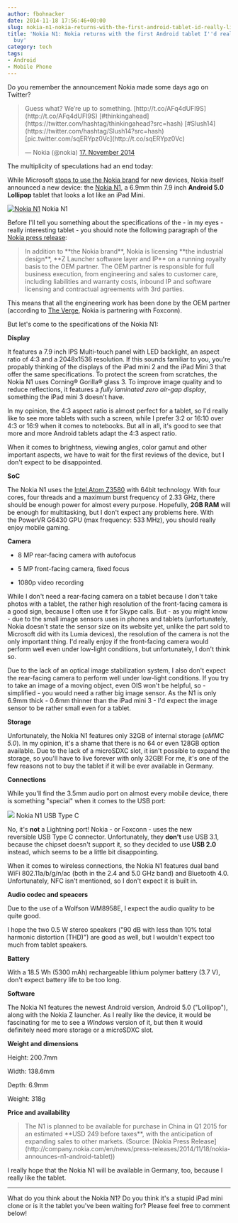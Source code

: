 ```yaml
---
author: fbohnacker
date: 2014-11-18 17:56:46+00:00
slug: nokia-n1-nokia-returns-with-the-first-android-tablet-id-really-like-to-buy
title: 'Nokia N1: Nokia returns with the first Android tablet I''d really like to
  buy'
category: tech
tags:
- Android
- Mobile Phone
---
```

Do you remember the announcement Nokia made some days ago on Twitter?


<blockquote>Guess what? We’re up to something. [http://t.co/AFq4dUFI9S](http://t.co/AFq4dUFI9S) [#thinkingahead](https://twitter.com/hashtag/thinkingahead?src=hash) [#Slush14](https://twitter.com/hashtag/Slush14?src=hash) [pic.twitter.com/sqERYpz0Vc](http://t.co/sqERYpz0Vc)

— Nokia (@nokia) [17. November 2014](https://twitter.com/nokia/status/534345460333285377)</blockquote>


The multiplicity of speculations had an end today:

While Microsoft [stops to use the Nokia brand](/blog/2014/11/15/microsoft-announced-the-first-lumia-without-nokia-branding-the-lumia-535/) for new devices, Nokia itself announced a new device: the [Nokia N1](http://n1.nokia.com/), a 6.9mm thin 7.9 inch **Android 5.0 Lollipop** tablet that looks a lot like an iPad Mini.

[![Nokia N1](http://company.nokia.com/sites/default/files/gallery/images/nokia_n1_perspectives_-_app.jpg)](http://company.nokia.com/sites/default/files/gallery/images/nokia_n1_perspectives_-_app.jpg) Nokia N1

Before I'll tell you something about the specifications of the - in my eyes - really interesting tablet - you should note the following paragraph of the [Nokia press release](http://company.nokia.com/en/news/press-releases/2014/11/18/nokia-announces-n1-android-tablet):


<blockquote>In addition to **the Nokia brand**, Nokia is licensing **the industrial design**, **Z Launcher software layer and IP** on a running royalty basis to the OEM partner. The OEM partner is responsible for full business execution, from engineering and sales to customer care, including liabilities and warranty costs, inbound IP and software licensing and contractual agreements with 3rd parties.</blockquote>


This means that all the engineering work has been done by the OEM partner (according to [The Verge](http://www.theverge.com/2014/11/18/7239709/nokia-n1-tablet-price-release-date), Nokia is partnering with Foxconn).

But let's come to the specifications of the Nokia N1:

**Display**

It features a 7.9 inch IPS Multi-touch panel with LED backlight, an aspect ratio of 4:3 and a 2048x1536 resolution. If this sounds familiar to you, you're propably thinking of the displays of the iPad mini 2 and the iPad Mini 3 that offer the same specifications. To protect the screen from scratches, the Nokia N1 uses Corning® Gorilla® glass 3. To improve image quality and to reduce reflections, it features a _fully laminated zero air-gap display_, something the iPad mini 3 doesn't have.

In my opinion, the 4:3 aspect ratio is almost perfect for a tablet, so I'd really like to see more tablets with such a screen, while I prefer 3:2 or 16:10 over 4:3 or 16:9 when it comes to notebooks. But all in all, it's good to see that more and more Android tablets adapt the 4:3 aspect ratio.

When it comes to brightness, viewing angles, color gamut and other important aspects, we have to wait for the first reviews of the device, but I don't expect to be disappointed.

**SoC**

The Nokia N1 uses the [Intel Atom Z3580](http://ark.intel.com/products/81195/Intel-Atom-Processor-Z3580-2M-Cache-up-to-2_33-GHz) with 64bit technology. With four cores, four threads and a maximum burst frequency of 2.33 GHz, there should be enough power for almost every purpose. Hopefully, **2GB RAM** will be enough for multitasking, but I don't expect any problems here. With the PowerVR G6430 GPU (max frequency: 533 MHz), you should really enjoy mobile gaming.

**Camera**



  * 8 MP rear-facing camera with autofocus

  * 5 MP front-facing camera, fixed focus

  * 1080p video recording


While I don't need a rear-facing camera on a tablet because I don't take photos with a tablet, the rather high resolution of the front-facing camera is a good sign, because I often use it for Skype calls. But - as you might know - due to the small image sensors uses in phones and tablets (unfortunately, Nokia doesn't state the sensor size on its website yet, unlike the part sold to Microsoft did with its Lumia devices), the resolution of the camera is not the only important thing. I'd really enjoy if the front-facing camera would perform well even under low-light conditions, but unfortunately, I don't think so.

Due to the lack of an optical image stabilization system, I also don't expect the rear-facing camera to perform well under low-light conditions. If you try to take an image of a moving object, even OIS won't be helpful, so - simplified - you would need a rather big image sensor. As the N1 is only 6.9mm thick - 0.6mm thinner than the iPad mini 3 - I'd expect the image sensor to be rather small even for a tablet.

**Storage**

Unfortunately, the Nokia N1 features only 32GB of internal storage (_eMMC 5.0_). In my opinion, it's a shame that there is no 64 or even 128GB option available. Due to the lack of a microSDXC slot, it isn't possible to expand the storage, so you'll have to live forever with only 32GB! For me, it's one of the few reasons not to buy the tablet if it will be ever available in Germany.

**Connections**

While you'll find the 3.5mm audio port on almost every mobile device, there is something "special" when it comes to the USB port:

[![](http://company.nokia.com/sites/default/files/gallery/images/nokia_n1_details_-_ihf.jpg)](http://company.nokia.com/sites/default/files/gallery/images/nokia_n1_details_-_ihf.jpg) Nokia N1 USB Type C

No, it's **not** a Lightning port! Nokia - or Foxconn - uses the new reversible USB Type C connector. Unfortunately, they **don't** use USB 3.1, because the chipset doesn't support it, so they decided to use **USB 2.0** instead, which seems to be a little bit disappointing.

When it comes to wireless connections, the Nokia N1 features dual band WiFi 802.11a/b/g/n/ac (both in the 2.4 and 5.0 GHz band) and Bluetooth 4.0. Unfortunately, NFC isn't mentioned, so I don't expect it is built in.

**Audio codec and speacers**

Due to the use of a Wolfson WM8958E, I expect the audio quality to be quite good.

I hope the two 0.5 W stereo speakers ("90 dB with less than 10% total harmonic distortion (THD)") are good as well, but I wouldn't expect too much from tablet speakers.

**Battery**

With a 18.5 Wh (5300 mAh) rechargeable lithium polymer battery (3.7 V), don't expect battery life to be too long.

**Software**

The Nokia N1 features the newest Android version, Android 5.0 ("Lollipop"), along with the Nokia Z launcher. As I really like the device, it would be fascinating for me to see a _Windows_ version of it, but then it would definitely need more storage or a microSDXC slot.

**Weight and dimensions**

Height: 200.7mm

Width: 138.6mm

Depth: 6.9mm

Weight: 318g

**Price and availability**


<blockquote>The N1 is planned to be available for purchase in China in Q1 2015 for an estimated **USD 249 before taxes**, with the anticipation of expanding sales to other markets. (Source: [Nokia Press Release](http://company.nokia.com/en/news/press-releases/2014/11/18/nokia-announces-n1-android-tablet))</blockquote>


I really hope that the Nokia N1 will be available in Germany, too, because I really like the tablet.



* * *



What do you think about the Nokia N1? Do you think it's a stupid iPad mini clone or is it the tablet you've been waiting for?
Please feel free to comment below!
